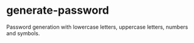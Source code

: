 # generate-password
Password generation with lowercase letters, uppercase letters, numbers and symbols.
